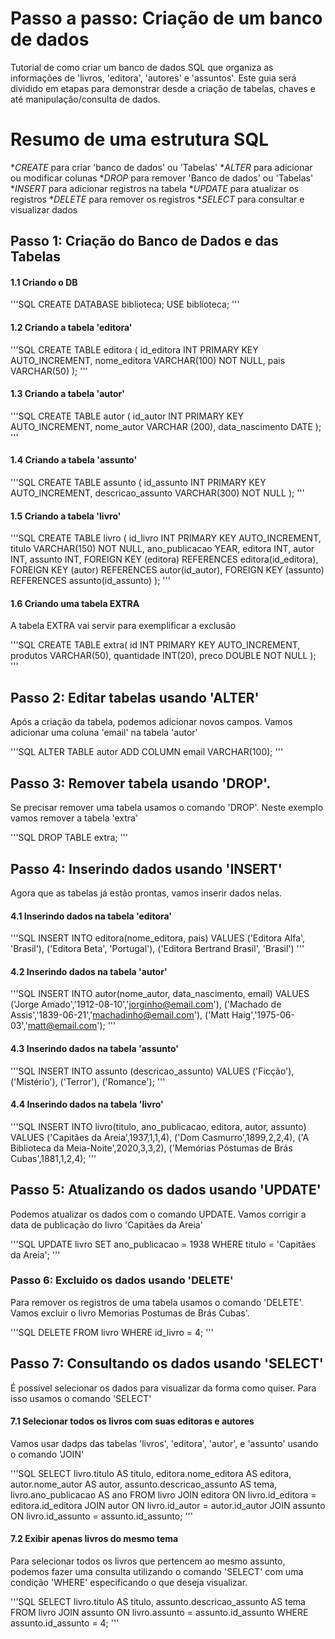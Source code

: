 # Passo a passo: Criação de um banco de dados
Tutorial de como criar um banco de dados SQL que organiza as informações de 'livros, 'editora', 'autores' e 'assuntos'.
Este guia será dividido em etapas para demonstrar desde a criação de tabelas, chaves e até manipulação/consulta de dados.

# Resumo de uma estrutura SQL
*_CREATE_ para criar 'banco de dados' ou 'Tabelas'
*_ALTER_ para adicionar ou modificar colunas
*_DROP_ para remover 'Banco de dados' ou 'Tabelas'
*_INSERT_ para adicionar registros na tabela
*_UPDATE_ para atualizar os registros
*_DELETE_ para remover os registros
*_SELECT_ para consultar e visualizar dados

## Passo 1: Criação do Banco de Dados e das Tabelas
#### 1.1 Criando o DB

'''SQL
CREATE DATABASE biblioteca;
USE biblioteca;
'''

#### 1.2 Criando a tabela 'editora'

'''SQL
CREATE TABLE editora (
    id_editora INT PRIMARY KEY AUTO_INCREMENT,
    nome_editora VARCHAR(100) NOT NULL,
    pais VARCHAR(50)
);
'''

#### 1.3 Criando a tabela 'autor'

'''SQL
CREATE TABLE autor (
    id_autor INT PRIMARY KEY AUTO_INCREMENT,
    nome_autor VARCHAR (200),
    data_nascimento DATE
);
'''

#### 1.4 Criando a tabela 'assunto'

'''SQL
CREATE TABLE assunto (
    id_assunto INT PRIMARY KEY AUTO_INCREMENT,
    descricao_assunto VARCHAR(300) NOT NULL
);
'''

#### 1.5 Criando a tabela 'livro'
'''SQL
CREATE TABLE livro (
    id_livro INT PRIMARY KEY AUTO_INCREMENT,
    titulo VARCHAR(150) NOT NULL,
    ano_publicacao YEAR,
    editora INT,
    autor INT,
    assunto INT,
    FOREIGN KEY (editora) REFERENCES editora(id_editora), 
    FOREIGN KEY (autor) REFERENCES autor(id_autor),
    FOREIGN KEY (assunto) REFERENCES assunto(id_assunto)
    );
'''

#### 1.6 Criando uma tabela EXTRA
A tabela EXTRA vai servir para exemplificar a exclusão

'''SQL
CREATE TABLE extra(
    id INT PRIMARY KEY AUTO_INCREMENT,
    produtos VARCHAR(50),
    quantidade INT(20),
    preco DOUBLE NOT NULL
);
'''

## Passo 2: Editar tabelas usando 'ALTER'
Após a criação da tabela, podemos adicionar novos campos. Vamos adicionar uma coluna 'email' na tabela 'autor'

'''SQL
ALTER TABLE autor
ADD COLUMN email VARCHAR(100);
'''

## Passo 3: Remover tabela usando 'DROP'.
Se precisar remover uma tabela usamos o comando 'DROP'.
Neste exemplo vamos remover a tabela 'extra'

'''SQL
DROP TABLE extra;
'''
## Passo 4: Inserindo dados usando 'INSERT'
Agora que as tabelas já estão prontas, vamos inserir dados nelas.

#### 4.1 Inserindo dados na tabela 'editora'

'''SQL
INSERT INTO editora(nome_editora, pais)
VALUES
('Editora Alfa', 'Brasil'),
('Editora Beta', 'Portugal'),
('Editora Bertrand Brasil', 'Brasil')
'''

#### 4.2 Inserindo dados na tabela 'autor'

'''SQL
INSERT INTO autor(nome_autor, data_nascimento, email)
VALUES
('Jorge Amado','1912-08-10','jorginho@email.com'),
('Machado de Assis','1839-06-21','machadinho@email.com'),
('Matt Haig','1975-06-03','matt@email.com');
'''

#### 4.3 Inserindo dados na tabela 'assunto'

'''SQL
INSERT INTO assunto (descricao_assunto)
VALUES
('Ficção'),
('Mistério'),
('Terror'),
('Romance');
'''

#### 4.4 Inserindo dados na tabela 'livro'

'''SQL
INSERT INTO livro(titulo, ano_publicacao, editora, autor, assunto)
VALUES
('Capitães da Areia',1937,1,1,4),
('Dom Casmurro',1899,2,2,4),
('A Biblioteca da Meia-Noite',2020,3,3,2),
('Memórias Póstumas de Brás Cubas',1881,1,2,4);
'''

## Passo 5: Atualizando os dados usando 'UPDATE'
Podemos atualizar os dados com o comando UPDATE.
Vamos corrigir a data de publicação do livro 'Capitães da Areia'

'''SQL
UPDATE livro
SET ano_publicacao = 1938
WHERE titulo = 'Capitães da Areia';
'''

### Passo 6: Excluido os dados usando 'DELETE'
Para remover os registros de uma tabela usamos o comando 'DELETE'.
Vamos excluir o livro Memorias Postumas de Brás Cubas'.

'''SQL
DELETE FROM livro
WHERE id_livro = 4;
'''

## Passo 7: Consultando os dados usando 'SELECT'
É possível selecionar os dados para visualizar da forma como quiser. 
Para isso usamos o comando 'SELECT'

#### 7.1 Selecionar todos os livros com suas editoras e autores
Vamos usar dadps das tabelas 'livros', 'editora', 'autor', e 'assunto' usando o comando 'JOIN'

'''SQL
SELECT livro.titulo AS titulo,
    editora.nome_editora AS editora,
    autor.nome_autor AS autor,
    assunto.descricao_assunto AS tema,
    livro.ano_publicacao AS ano
FROM livro
JOIN editora ON livro.id_editora = editora.id_editora
JOIN autor ON livro.id_autor = autor.id_autor
JOIN assunto ON livro.id_assunto = assunto.id_assunto;
'''

#### 7.2 Exibir apenas livros do mesmo tema
Para selecionar todos os livros que pertencem ao mesmo assunto, podemos fazer uma consulta utilizando o comando 'SELECT' com uma condição 'WHERE' especificando o que deseja visualizar.

'''SQL
SELECT livro.titulo AS titulo,
	assunto.descricao_assunto AS tema
FROM livro
JOIN assunto ON livro.assunto = assunto.id_assunto
WHERE assunto.id_assunto = 4;
'''